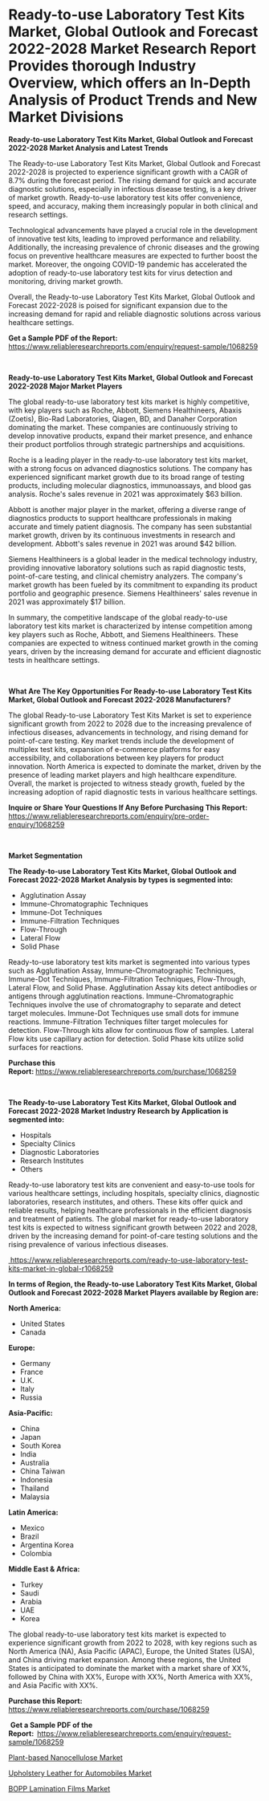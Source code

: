 <p><h1>Ready-to-use Laboratory Test Kits Market, Global Outlook and Forecast 2022-2028 Market Research Report Provides thorough Industry Overview, which offers an In-Depth Analysis of Product Trends and New Market Divisions</h1></p><p><strong>Ready-to-use Laboratory Test Kits Market, Global Outlook and Forecast 2022-2028 Market Analysis and Latest Trends</strong></p>
<p><p>The Ready-to-use Laboratory Test Kits Market, Global Outlook and Forecast 2022-2028 is projected to experience significant growth with a CAGR of 8.7% during the forecast period. The rising demand for quick and accurate diagnostic solutions, especially in infectious disease testing, is a key driver of market growth. Ready-to-use laboratory test kits offer convenience, speed, and accuracy, making them increasingly popular in both clinical and research settings.</p><p>Technological advancements have played a crucial role in the development of innovative test kits, leading to improved performance and reliability. Additionally, the increasing prevalence of chronic diseases and the growing focus on preventive healthcare measures are expected to further boost the market. Moreover, the ongoing COVID-19 pandemic has accelerated the adoption of ready-to-use laboratory test kits for virus detection and monitoring, driving market growth.</p><p>Overall, the Ready-to-use Laboratory Test Kits Market, Global Outlook and Forecast 2022-2028 is poised for significant expansion due to the increasing demand for rapid and reliable diagnostic solutions across various healthcare settings.</p></p>
<p><strong>Get a Sample PDF of the Report:&nbsp;</strong> <a href="https://www.reliableresearchreports.com/enquiry/request-sample/1068259">https://www.reliableresearchreports.com/enquiry/request-sample/1068259</a></p>
<p>&nbsp;</p>
<p><strong>Ready-to-use Laboratory Test Kits Market, Global Outlook and Forecast 2022-2028 Major Market Players</strong></p>
<p><p>The global ready-to-use laboratory test kits market is highly competitive, with key players such as Roche, Abbott, Siemens Healthineers, Abaxis (Zoetis), Bio-Rad Laboratories, Qiagen, BD, and Danaher Corporation dominating the market. These companies are continuously striving to develop innovative products, expand their market presence, and enhance their product portfolios through strategic partnerships and acquisitions.</p><p>Roche is a leading player in the ready-to-use laboratory test kits market, with a strong focus on advanced diagnostics solutions. The company has experienced significant market growth due to its broad range of testing products, including molecular diagnostics, immunoassays, and blood gas analysis. Roche's sales revenue in 2021 was approximately $63 billion.</p><p>Abbott is another major player in the market, offering a diverse range of diagnostics products to support healthcare professionals in making accurate and timely patient diagnosis. The company has seen substantial market growth, driven by its continuous investments in research and development. Abbott's sales revenue in 2021 was around $42 billion.</p><p>Siemens Healthineers is a global leader in the medical technology industry, providing innovative laboratory solutions such as rapid diagnostic tests, point-of-care testing, and clinical chemistry analyzers. The company's market growth has been fueled by its commitment to expanding its product portfolio and geographic presence. Siemens Healthineers' sales revenue in 2021 was approximately $17 billion.</p><p>In summary, the competitive landscape of the global ready-to-use laboratory test kits market is characterized by intense competition among key players such as Roche, Abbott, and Siemens Healthineers. These companies are expected to witness continued market growth in the coming years, driven by the increasing demand for accurate and efficient diagnostic tests in healthcare settings.</p></p>
<p>&nbsp;</p>
<p><strong>What Are The Key Opportunities For Ready-to-use Laboratory Test Kits Market, Global Outlook and Forecast 2022-2028 Manufacturers?</strong></p>
<p><p>The global Ready-to-use Laboratory Test Kits Market is set to experience significant growth from 2022 to 2028 due to the increasing prevalence of infectious diseases, advancements in technology, and rising demand for point-of-care testing. Key market trends include the development of multiplex test kits, expansion of e-commerce platforms for easy accessibility, and collaborations between key players for product innovation. North America is expected to dominate the market, driven by the presence of leading market players and high healthcare expenditure. Overall, the market is projected to witness steady growth, fueled by the increasing adoption of rapid diagnostic tests in various healthcare settings.</p></p>
<p><strong>Inquire or Share Your Questions If Any Before Purchasing This Report:</strong> <a href="https://www.reliableresearchreports.com/enquiry/pre-order-enquiry/1068259">https://www.reliableresearchreports.com/enquiry/pre-order-enquiry/1068259</a></p>
<p>&nbsp;</p>
<p><strong>Market Segmentation</strong></p>
<p><strong>The Ready-to-use Laboratory Test Kits Market, Global Outlook and Forecast 2022-2028 Market Analysis by types is segmented into:</strong></p>
<p><ul><li>Agglutination Assay</li><li>Immune-Chromatographic Techniques</li><li>Immune-Dot Techniques</li><li>Immune-Filtration Techniques</li><li>Flow-Through</li><li>Lateral Flow</li><li>Solid Phase</li></ul></p>
<p><p>Ready-to-use laboratory test kits market is segmented into various types such as Agglutination Assay, Immune-Chromatographic Techniques, Immune-Dot Techniques, Immune-Filtration Techniques, Flow-Through, Lateral Flow, and Solid Phase. Agglutination Assay kits detect antibodies or antigens through agglutination reactions. Immune-Chromatographic Techniques involve the use of chromatography to separate and detect target molecules. Immune-Dot Techniques use small dots for immune reactions. Immune-Filtration Techniques filter target molecules for detection. Flow-Through kits allow for continuous flow of samples. Lateral Flow kits use capillary action for detection. Solid Phase kits utilize solid surfaces for reactions.</p></p>
<p><strong>Purchase this Report:&nbsp;</strong><a href="https://www.reliableresearchreports.com/purchase/1068259">https://www.reliableresearchreports.com/purchase/1068259</a></p>
<p>&nbsp;</p>
<p><strong>The Ready-to-use Laboratory Test Kits Market, Global Outlook and Forecast 2022-2028 Market Industry Research by Application is segmented into:</strong></p>
<p><ul><li>Hospitals</li><li>Specialty Clinics</li><li>Diagnostic Laboratories</li><li>Research Institutes</li><li>Others</li></ul></p>
<p><p>Ready-to-use laboratory test kits are convenient and easy-to-use tools for various healthcare settings, including hospitals, specialty clinics, diagnostic laboratories, research institutes, and others. These kits offer quick and reliable results, helping healthcare professionals in the efficient diagnosis and treatment of patients. The global market for ready-to-use laboratory test kits is expected to witness significant growth between 2022 and 2028, driven by the increasing demand for point-of-care testing solutions and the rising prevalence of various infectious diseases.</p></p>
<p><a href="https://www.reliableresearchreports.com/ready-to-use-laboratory-test-kits-market-in-global-r1068259">&nbsp;https://www.reliableresearchreports.com/ready-to-use-laboratory-test-kits-market-in-global-r1068259</a></p>
<p><strong>In terms of Region, the Ready-to-use Laboratory Test Kits Market, Global Outlook and Forecast 2022-2028 Market Players available by Region are:</strong></p>
<p>
    <p> <strong> North America: </strong>
        <ul>
            <li>United States</li>
            <li>Canada</li>
        </ul>
        </p> 
    <p> <strong> Europe: </strong>
        <ul>
            <li>Germany</li>
            <li>France</li>
            <li>U.K.</li>
            <li>Italy</li>
            <li>Russia</li>
        </ul>
        </p> 
    <p> <strong> Asia-Pacific: </strong>
        <ul>
            <li>China</li>
            <li>Japan</li>
            <li>South Korea</li>
            <li>India</li>
            <li>Australia</li>
            <li>China Taiwan</li>
            <li>Indonesia</li>
            <li>Thailand</li>
            <li>Malaysia</li>
        </ul>
        </p> 
    <p> <strong> Latin America: </strong>
        <ul>
            <li>Mexico</li>
            <li>Brazil</li>
            <li>Argentina Korea</li>
            <li>Colombia</li>
        </ul>
        </p> 
    <p> <strong> Middle East & Africa: </strong>
        <ul>
            <li>Turkey</li>
            <li>Saudi</li>
            <li>Arabia</li>
            <li>UAE</li>
            <li>Korea</li>
        </ul>
    </p>
    </p>
<p><p>The global ready-to-use laboratory test kits market is expected to experience significant growth from 2022 to 2028, with key regions such as North America (NA), Asia Pacific (APAC), Europe, the United States (USA), and China driving market expansion. Among these regions, the United States is anticipated to dominate the market with a market share of XX%, followed by China with XX%, Europe with XX%, North America with XX%, and Asia Pacific with XX%.</p></p>
<p><strong>Purchase this Report: </strong><a href="https://www.reliableresearchreports.com/purchase/1068259">https://www.reliableresearchreports.com/purchase/1068259</a></p>
<p>&nbsp;<strong>Get a Sample PDF of the Report:&nbsp;&nbsp;</strong><a href="https://www.reliableresearchreports.com/enquiry/request-sample/1068259">https://www.reliableresearchreports.com/enquiry/request-sample/1068259</a></p>
<p><strong></strong></p>
<p><p><a href="https://github.com/mdkiwi4kiwi/Market-Research-Report-List-1/blob/main/plant-based-nanocellulose-market.md">Plant-based Nanocellulose Market</a></p><p><a href="https://github.com/dancokkoe288/Market-Research-Report-List-1/blob/main/upholstery-leather-for-automobiles-market.md">Upholstery Leather for Automobiles Market</a></p><p><a href="https://github.com/kumertitash/Market-Research-Report-List-1/blob/main/bopp-lamination-films-market.md">BOPP Lamination Films Market</a></p></p>